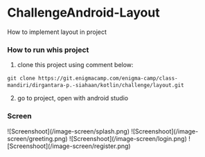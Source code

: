 # ChallengeAndroid-Layout
How to implement layout in project

### How to run whis project
1. clone this project using comment below:
```clone
git clone https://git.enigmacamp.com/enigma-camp/class-mandiri/dirgantara-p.-siahaan/kotlin/challenge/layout.git
```
2. go to project, open with android studio


### Screen
<p align="col">
![Screenshoot](/image-screen/splash.png)
![Screenshoot](/image-screen/greeting.png)
![Screenshoot](/image-screen/login.png)
![Screenshoot](/image-screen/register.png)
</p>
